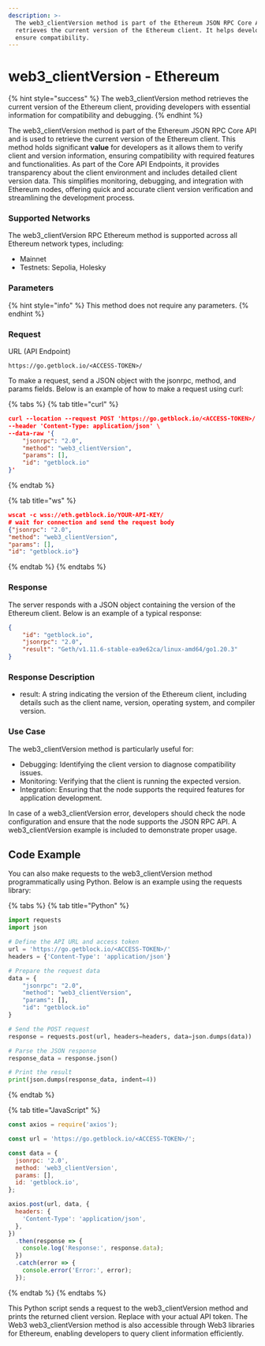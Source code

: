 ```yaml
---
description: >-
  The web3_clientVersion method is part of the Ethereum JSON RPC Core API and
  retrieves the current version of the Ethereum client. It helps developers
  ensure compatibility.
---
```


# web3\_clientVersion - Ethereum

{% hint style="success" %}
The web3\_clientVersion method retrieves the current version of the Ethereum client, providing developers with essential information for compatibility and debugging.
{% endhint %}

The web3\_clientVersion method is part of the Ethereum JSON RPC Core API and is used to retrieve the current version of the Ethereum client. This method holds significant **value** for developers as it allows them to verify client and version information, ensuring compatibility with required features and functionalities. As part of the Core API Endpoints, it provides transparency about the client environment and includes detailed client version data. This simplifies monitoring, debugging, and integration with Ethereum nodes, offering quick and accurate client version verification and streamlining the development process.

### Supported Networks

The web3\_clientVersion RPC Ethereum method is supported across all Ethereum network types, including:

* Mainnet
* Testnets: Sepolia, Holesky

### Parameters

{% hint style="info" %}
This method does not require any parameters.
{% endhint %}

### Request&#x20;

URL (API Endpoint)

```
https://go.getblock.io/<ACCESS-TOKEN>/
```

To make a request, send a JSON object with the jsonrpc, method, and params fields. Below is an example of how to make a request using curl:

{% tabs %}
{% tab title="curl" %}
```json
curl --location --request POST 'https://go.getblock.io/<ACCESS-TOKEN>/' \
--header 'Content-Type: application/json' \
--data-raw '{
    "jsonrpc": "2.0",
    "method": "web3_clientVersion",
    "params": [],
    "id": "getblock.io"
}'
```
{% endtab %}

{% tab title="ws" %}
```json
wscat -c wss://eth.getblock.io/YOUR-API-KEY/ 
# wait for connection and send the request body 
{"jsonrpc": "2.0",
"method": "web3_clientVersion",
"params": [],
"id": "getblock.io"}
```
{% endtab %}
{% endtabs %}

### Response&#x20;

The server responds with a JSON object containing the version of the Ethereum client. Below is an example of a typical response:

```json
{
    "id": "getblock.io",
    "jsonrpc": "2.0",
    "result": "Geth/v1.11.6-stable-ea9e62ca/linux-amd64/go1.20.3"
}
```

### Response Description

* result: A string indicating the version of the Ethereum client, including details such as the client name, version, operating system, and compiler version.

### Use Case

The web3\_clientVersion method is particularly useful for:

* Debugging: Identifying the client version to diagnose compatibility issues.
* Monitoring: Verifying that the client is running the expected version.
* Integration: Ensuring that the node supports the required features for application development.

In case of a web3\_clientVersion error, developers should check the node configuration and ensure that the node supports the JSON RPC API. A web3\_clientVersion example is included to demonstrate proper usage.

## Code Example&#x20;

You can also make requests to the web3\_clientVersion method programmatically using Python. Below is an example using the requests library:

{% tabs %}
{% tab title="Python" %}
```python
import requests
import json

# Define the API URL and access token
url = 'https://go.getblock.io/<ACCESS-TOKEN>/'
headers = {'Content-Type': 'application/json'}

# Prepare the request data
data = {
    "jsonrpc": "2.0",
    "method": "web3_clientVersion",
    "params": [],
    "id": "getblock.io"
}

# Send the POST request
response = requests.post(url, headers=headers, data=json.dumps(data))

# Parse the JSON response
response_data = response.json()

# Print the result
print(json.dumps(response_data, indent=4))

```
{% endtab %}

{% tab title="JavaScript" %}
```javascript
const axios = require('axios');

const url = 'https://go.getblock.io/<ACCESS-TOKEN>/';

const data = {
  jsonrpc: '2.0',
  method: 'web3_clientVersion',
  params: [],
  id: 'getblock.io',
};

axios.post(url, data, {
  headers: {
    'Content-Type': 'application/json',
  },
})
  .then(response => {
    console.log('Response:', response.data);
  })
  .catch(error => {
    console.error('Error:', error);
  });
```
{% endtab %}
{% endtabs %}

This Python script sends a request to the web3\_clientVersion method and prints the returned client version. Replace with your actual API token. The Web3 web3\_clientVersion method is also accessible through Web3 libraries for Ethereum, enabling developers to query client information efficiently.
